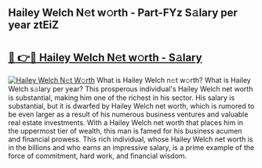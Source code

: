 ## Hailey Welch N𝚎t w𝚘rth - Part-FYz S𝚊lary per year ztEiZ

# <h2><a href="http://gc2g0f.nevu.top/?p=Hailey+Welch">🔗 👉🔴 Hailey Welch N𝚎t w𝚘rth - S𝚊lary</a></h2>

[![Hailey Welch N𝚎t W𝚘rth](https://i.imgur.com/Oavwk0R.jpeg)](http://gc2g0f.nevu.top/?p=Hailey+Welch)
What is Hailey Welch n𝚎t w𝚘rth? What is Hailey Welch s𝚊lary per year?
This prosperous individual's Hailey Welch net worth is substantial, making him one of the richest in his sector. His salary is substantial, but it is dwarfed by Hailey Welch net worth, which is rumored to be even larger as a result of his numerous business ventures and valuable real estate investments. With a Hailey Welch net worth that places him in the uppermost tier of wealth, this man is famed for his business acumen and financial prowess. This rich individual, whose Hailey Welch net worth is in the billions and who earns an impressive salary, is a prime example of the force of commitment, hard work, and financial wisdom.

